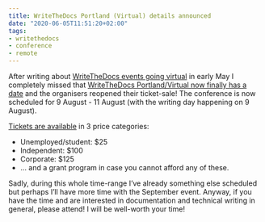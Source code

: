 ```yaml
---
title: WriteTheDocs Portland (Virtual) details announced
date: "2020-06-05T11:51:20+02:00"
tags:
- writethedocs
- conference
- remote
---
```


After writing about [WriteTheDocs events going virtual](https://zerokspot.com/weblog/2020/05/02/writethedocs-online/) in early May I completely missed that [WriteTheDocs Portland/Virtual now finally has a date](https://www.writethedocs.org/conf/portland/2020/news/announcing-virtual-conf-dates-tickets/) and the organisers reopened their ticket-sale! The conference is now scheduled for 9 August - 11 August (with the writing day happening on 9 August).

[Tickets are available](https://www.writethedocs.org/conf/portland/2020/tickets/) in 3 price categories:

- Unemployed/student: $25
- Independent: $100
- Corporate: $125
- … and a grant program in case you cannot afford any of these.

Sadly, during this whole time-range I’ve already something else scheduled but perhaps I’ll have more time with the September event. Anyway, if you have the time and are interested in documentation and technical writing in general, please attend! I will be well-worth your time!
